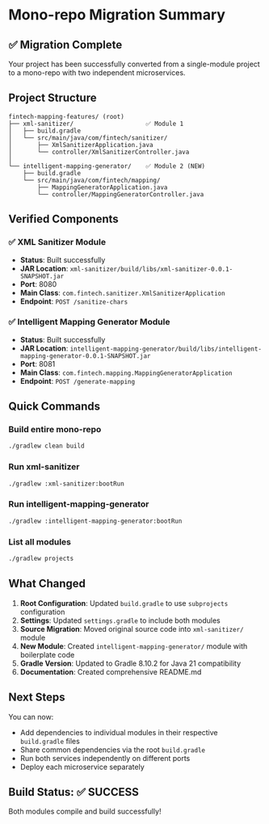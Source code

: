 # Mono-repo Migration Summary

## ✅ Migration Complete

Your project has been successfully converted from a single-module project to a mono-repo with two independent microservices.

## Project Structure

```
fintech-mapping-features/ (root)
├── xml-sanitizer/                    ✅ Module 1
│   ├── build.gradle
│   └── src/main/java/com/fintech/sanitizer/
│       ├── XmlSanitizerApplication.java
│       └── controller/XmlSanitizerController.java
│
└── intelligent-mapping-generator/    ✅ Module 2 (NEW)
    ├── build.gradle
    └── src/main/java/com/fintech/mapping/
        ├── MappingGeneratorApplication.java
        └── controller/MappingGeneratorController.java
```

## Verified Components

### ✅ XML Sanitizer Module
- **Status**: Built successfully
- **JAR Location**: `xml-sanitizer/build/libs/xml-sanitizer-0.0.1-SNAPSHOT.jar`
- **Port**: 8080
- **Main Class**: `com.fintech.sanitizer.XmlSanitizerApplication`
- **Endpoint**: `POST /sanitize-chars`

### ✅ Intelligent Mapping Generator Module
- **Status**: Built successfully
- **JAR Location**: `intelligent-mapping-generator/build/libs/intelligent-mapping-generator-0.0.1-SNAPSHOT.jar`
- **Port**: 8081
- **Main Class**: `com.fintech.mapping.MappingGeneratorApplication`
- **Endpoint**: `POST /generate-mapping`

## Quick Commands

### Build entire mono-repo
```bash
./gradlew clean build
```

### Run xml-sanitizer
```bash
./gradlew :xml-sanitizer:bootRun
```

### Run intelligent-mapping-generator
```bash
./gradlew :intelligent-mapping-generator:bootRun
```

### List all modules
```bash
./gradlew projects
```

## What Changed

1. **Root Configuration**: Updated `build.gradle` to use `subprojects` configuration
2. **Settings**: Updated `settings.gradle` to include both modules
3. **Source Migration**: Moved original source code into `xml-sanitizer/` module
4. **New Module**: Created `intelligent-mapping-generator/` module with boilerplate code
5. **Gradle Version**: Updated to Gradle 8.10.2 for Java 21 compatibility
6. **Documentation**: Created comprehensive README.md

## Next Steps

You can now:
- Add dependencies to individual modules in their respective `build.gradle` files
- Share common dependencies via the root `build.gradle`
- Run both services independently on different ports
- Deploy each microservice separately

## Build Status: ✅ SUCCESS
Both modules compile and build successfully!

